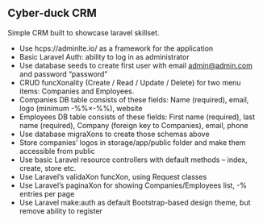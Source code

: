 ## Cyber-duck CRM

Simple CRM built to showcase laravel skillset.

- Use hcps://adminlte.io/ as a framework for the application
- Basic Laravel Auth: ability to log in as administrator
- Use database seeds to create first user with email admin@admin.com and password
“password”
- CRUD funcXonality (Create / Read / Update / Delete) for two menu items: Companies and
Employees.
- Companies DB table consists of these fields: Name (required), email, logo (minimum
-%%×-%%), website
- Employees DB table consists of these fields: First name (required), last name (required),
Company (foreign key to Companies), email, phone
- Use database migraXons to create those schemas above
- Store companies’ logos in storage/app/public folder and make them accessible from public
- Use basic Laravel resource controllers with default methods – index, create, store etc.
- Use Laravel’s validaXon funcXon, using Request classes
- Use Laravel’s paginaXon for showing Companies/Employees list, -% entries per page
- Use Laravel make:auth as default Bootstrap-based design theme, but remove ability to
register
